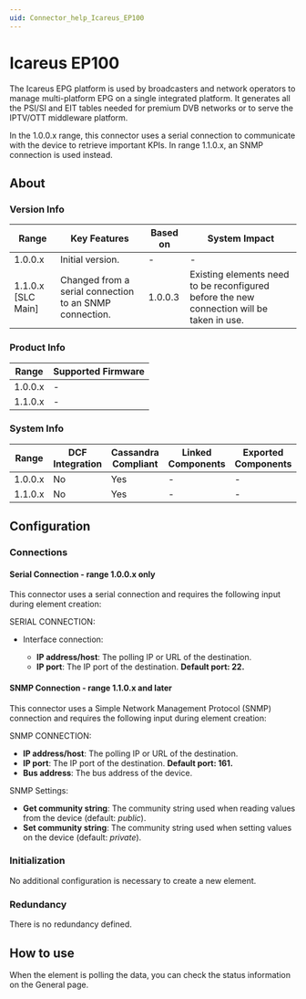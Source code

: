 ```yaml
---
uid: Connector_help_Icareus_EP100
---
```


# Icareus EP100

The Icareus EPG platform is used by broadcasters and network operators to manage multi-platform EPG on a single integrated platform. It generates all the PSI/SI and EIT tables needed for premium DVB networks or to serve the IPTV/OTT middleware platform.

In the 1.0.0.x range, this connector uses a serial connection to communicate with the device to retrieve important KPIs. In range 1.1.0.x, an SNMP connection is used instead.

## About

### Version Info

| **Range**            | **Key Features**                                        | **Based on** | **System Impact**                                                                         |
|----------------------|---------------------------------------------------------|--------------|-------------------------------------------------------------------------------------------|
| 1.0.0.x              | Initial version.                                        | \-           | \-                                                                                        |
| 1.1.0.x \[SLC Main\] | Changed from a serial connection to an SNMP connection. | 1.0.0.3      | Existing elements need to be reconfigured before the new connection will be taken in use. |

### Product Info

| Range     | Supported Firmware     |
|-----------|------------------------|
| 1.0.0.x   | \-                     |
| 1.1.0.x   | \-                     |

### System Info

| Range     | DCF Integration     | Cassandra Compliant     | Linked Components     | Exported Components     |
|-----------|---------------------|-------------------------|-----------------------|-------------------------|
| 1.0.0.x   | No                  | Yes                     | \-                    | \-                      |
| 1.1.0.x   | No                  | Yes                     | \-                    | \-                      |

## Configuration

### Connections

#### Serial Connection - range 1.0.0.x only

This connector uses a serial connection and requires the following input during element creation:

SERIAL CONNECTION:

- Interface connection:

  - **IP address/host**: The polling IP or URL of the destination.
  - **IP port**: The IP port of the destination. **Default port: 22.**

#### SNMP Connection - range 1.1.0.x and later

This connector uses a Simple Network Management Protocol (SNMP) connection and requires the following input during element creation:

SNMP CONNECTION:

- **IP address/host**: The polling IP or URL of the destination.
- **IP port**: The IP port of the destination. **Default port: 161.**
- **Bus address**: The bus address of the device.

SNMP Settings:

- **Get community string**: The community string used when reading values from the device (default: *public*).
- **Set community string**: The community string used when setting values on the device (default: *private*).

### Initialization

No additional configuration is necessary to create a new element.

### Redundancy

There is no redundancy defined.

## How to use

When the element is polling the data, you can check the status information on the General page.
